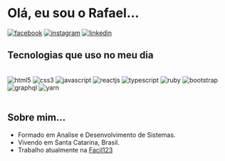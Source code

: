 # Olá, eu sou o Rafael...

[![facebook](https://img.shields.io/badge/Facebook-1877F2?style=for-the-badge&logo=facebook&logoColor=white)](https://www.facebook.com/RafaeldeOliveira.dev/)
[![instagram](https://img.shields.io/badge/Instagram-E4405F?style=for-the-badge&logo=instagram&logoColor=white)](https://www.instagram.com/rafael_fmc/)
[![linkedin](https://img.shields.io/badge/LinkedIn-0077B5?style=for-the-badge&logo=linkedin&logoColor=white)](https://www.linkedin.com/in/rafael-fortunatti-650756162/)

## Tecnologias que uso no meu dia

<div style="display: inline_block"><br/>
    <img alt="html5" src="https://img.shields.io/badge/HTML5-E34F26?style=for-the-badge&logo=html5&logoColor=white">
    <img alt="css3" src="https://img.shields.io/badge/CSS3-1572B6?style=for-the-badge&logo=css3&logoColor=white">
    <img alt="javascript" src="https://img.shields.io/badge/JavaScript-F7DF1E?style=for-the-badge&logo=javascript&logoColor=black">
    <img alt="reactjs" src="https://img.shields.io/badge/React-20232A?style=for-the-badge&logo=react&logoColor=61DAFB">
    <img alt="typescript" src="https://img.shields.io/badge/TypeScript-007ACC?style=for-the-badge&logo=typescript&logoColor=white">
    <img alt="ruby" src="https://img.shields.io/badge/Ruby_on_Rails-CC0000?style=for-the-badge&logo=ruby-on-rails&logoColor=white">
    <img alt="bootstrap" src="https://img.shields.io/badge/Bootstrap-563D7C?style=for-the-badge&logo=bootstrap&logoColor=white">
    <img alt="graphql" src="https://img.shields.io/badge/GraphQl-E10098?style=for-the-badge&logo=graphql&logoColor=white">
    <img alt="yarn" src="https://img.shields.io/badge/Yarn-2C8EBB?style=for-the-badge&logo=yarn&logoColor=white">
</div><br/>

<!--START_SECTION:waka-->
<!--END_SECTION:waka-->

## Sobre mim...

- Formado em Analise e Desenvolvimento de Sistemas.
- Vivendo em Santa Catarina, Brasil.
- Trabalho atualmente na [Facil123](https://facil123.com.br/)
